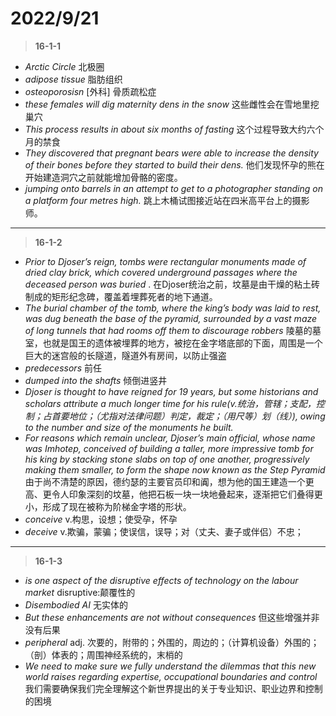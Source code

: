 # 2022/9/21
> **16-1-1**
>
+ *Arctic Circle* 北极圈
+ *adipose tissue* 脂肪组织
+ *osteoporosisn* [外科] 骨质疏松症
+ *these females will dig maternity dens in the snow* 这些雌性会在雪地里挖巢穴
+ *This process results in about six months of fasting* 这个过程导致大约六个月的禁食
+ *They discovered that pregnant bears were able to increase the density of their bones before they started to build their dens.* 
他们发现怀孕的熊在开始建造洞穴之前就能增加骨骼的密度。
+ *jumping onto barrels in an attempt to get to a photographer standing on a platform four metres high.*
跳上木桶试图接近站在四米高平台上的摄影师。

---

> **16-1-2**
>
+ *Prior to Djoser’s reign, tombs were rectangular monuments made of dried clay brick, which covered underground passages where the deceased person was buried* .
在Djoser统治之前，坟墓是由干燥的粘土砖制成的矩形纪念碑，覆盖着埋葬死者的地下通道。
+ *The burial chamber of the tomb, where the king’s body was laid to rest, was dug beneath the base of the pyramid, surrounded by a vast maze of long tunnels that had rooms off them to discourage robbers*
陵墓的墓室，也就是国王的遗体被埋葬的地方，被挖在金字塔底部的下面，周围是一个巨大的迷宫般的长隧道，隧道外有房间，以防止强盗
+ *predecessors* 前任
+ *dumped into the shafts* 倾倒进竖井
+ *Djoser is thought to have reigned for 19 years, but some historians and scholars attribute a much longer time for his rule(v.统治，管辖；支配，控制；占首要地位；（尤指对法律问题）判定，裁定；（用尺等）划（线）), owing to the number and size of the monuments he built.*
+ *For reasons which remain unclear, Djoser’s main official, whose name was Imhotep, conceived of building a taller, more impressive tomb for his king by stacking stone slabs on top of one another, progressively making them smaller, to form the shape now known as the Step Pyramid*
由于尚不清楚的原因，德约瑟的主要官员印和阗，想为他的国王建造一个更高、更令人印象深刻的坟墓，他把石板一块一块地叠起来，逐渐把它们叠得更小，形成了现在被称为阶梯金字塔的形状。
+ *conceive* v.构思，设想；使受孕，怀孕
+ *deceive* v.欺骗，蒙骗；使误信，误导；对（丈夫、妻子或伴侣）不忠；

---

> **16-1-3**
>
+ *is one aspect of the disruptive effects of technology on the labour market* 
disruptive:颠覆性的
+ *Disembodied AI* 无实体的
+ *But these enhancements are not without consequences* 但这些增强并非没有后果
+ *peripheral* adj. 次要的，附带的；外围的，周边的；（计算机设备）外围的；（剖）体表的；周围神经系统的，末梢的
+ *We need to make sure we fully understand the dilemmas that this new world raises regarding expertise, occupational boundaries and control* 我们需要确保我们完全理解这个新世界提出的关于专业知识、职业边界和控制的困境